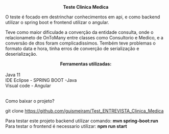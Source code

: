 <center><b>Teste Clinica Medica</b><br></center>

O teste é focado em destrinchar conhecimentos em api, e como backend utilizar o spring boot e frontend utilizar o angular.<br> 

Teve como maior dificulade a converção da entidade consulta, onde o relacionameto de OnToMany entre classes como Consultorio e Medico, 
e a conversão de dtos foram complicadissimos. Tembém teve problemas o formato data e hora, tinha erros de converção de serialização e deserialização.<br> 

<center><b>Ferramentas utilizadas:</b></center><br> 
Java 11<br> 
IDE Eclipse - SPRING BOOT -Java<br> 
Visual code - Angular<br><br>


Como baixar o projeto?<br> 

git clone https://github.com/guismeiram/Test_ENTREVISTA_Clinica_Medica

Para testar este projeto backend utilizar comando: <b>mvn spring-boot:run</b><br>
Para testar o frontend é necessario utilizar: <b>npm run start</b>


